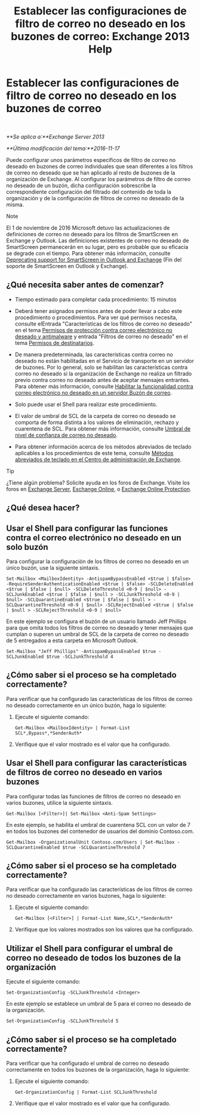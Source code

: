 ﻿---
title: 'Establecer las configuraciones de filtro de correo no deseado en los buzones de correo: Exchange 2013 Help'
TOCTitle: Establecer las configuraciones de filtro de correo no deseado en los buzones de correo
ms:assetid: 868d7fd8-e817-46ba-9b67-edf2f50b9494
ms:mtpsurl: https://technet.microsoft.com/es-es/library/Bb123559(v=EXCHG.150)
ms:contentKeyID: 49895752
ms.date: 05/22/2018
mtps_version: v=EXCHG.150
ms.translationtype: MT
---

# Establecer las configuraciones de filtro de correo no deseado en los buzones de correo

 

_**Se aplica a:**Exchange Server 2013_

_**Última modificación del tema:**2016-11-17_

Puede configurar unos parámetros específicos de filtro de correo no deseado en buzones de correo individuales que sean diferentes a los filtros de correo no deseado que se han aplicado al resto de buzones de la organización de Exchange. Al configurar los parámetros de filtro de correo no deseado de un buzón, dicha configuración sobrescribe la correspondiente configuración del filtrado del contenido de toda la organización y de la configuración de filtros de correo no deseado de la misma.


> [!NOTE]
> El 1 de noviembre de 2016 Microsoft detuvo las actualizaciones de definiciones de correo no deseado para los filtros de SmartScreen en Exchange y Outlook. Las definiciones existentes de correo no deseado de SmartScreen permanecerán en su lugar, pero es probable que su eficacia se degrade con el tiempo. Para obtener más información, consulte <A href="https://go.microsoft.com/fwlink/p/?linkid=835894">Deprecating support for SmartScreen in Outlook and Exchange</A> (Fin del soporte de SmartScreen en Outlook y Exchange).



## ¿Qué necesita saber antes de comenzar?

  - Tiempo estimado para completar cada procedimiento: 15 minutos

  - Deberá tener asignados permisos antes de poder llevar a cabo este procedimiento o procedimientos. Para ver qué permisos necesita, consulte elEntrada "Características de los filtros de correo no deseado" en el tema [Permisos de protección contra correo electrónico no deseado y antimalware](anti-spam-and-anti-malware-permissions-exchange-2013-help.md) y entrada "Filtros de correo no deseado" en el tema [Permisos de destinatarios](recipients-permissions-exchange-2013-help.md).

  - De manera predeterminada, las características contra correo no deseado no están habilitadas en el Servicio de transporte en un servidor de buzones. Por lo general, solo se habilitan las características contra correo no deseado si la organización de Exchange no realiza un filtrado previo contra correo no deseado antes de aceptar mensajes entrantes. Para obtener más información, consulte [Habilitar la funcionalidad contra correo electrónico no deseado en un servidor Buzón de correo](enable-anti-spam-functionality-on-mailbox-servers-exchange-2013-help.md).

  - Solo puede usar el Shell para realizar este procedimiento.

  - El valor de umbral de SCL de la carpeta de correo no deseado se comporta de forma distinta a los valores de eliminación, rechazo y cuarentena de SCL. Para obtener más información, consulte [Umbral de nivel de confianza de correo no deseado](spam-confidence-level-threshold-exchange-2013-help.md).

  - Para obtener información acerca de los métodos abreviados de teclado aplicables a los procedimientos de este tema, consulte [Métodos abreviados de teclado en el Centro de administración de Exchange](keyboard-shortcuts-in-the-exchange-admin-center-exchange-online-protection-help.md).


> [!TIP]
> ¿Tiene algún problema? Solicite ayuda en los foros de Exchange. Visite los foros en <A href="https://go.microsoft.com/fwlink/p/?linkid=60612">Exchange Server</A>, <A href="https://go.microsoft.com/fwlink/p/?linkid=267542">Exchange Online</A>, o <A href="https://go.microsoft.com/fwlink/p/?linkid=285351">Exchange Online Protection</A>.



## ¿Qué desea hacer?

## Usar el Shell para configurar las funciones contra el correo electrónico no deseado en un solo buzón

Para configurar la configuración de los filtros de correo no deseado en un único buzón, use la siguiente sintaxis.

    Set-Mailbox <MailboxIdentity> -AntispamBypassEnabled <$true | $false> -RequireSenderAuthenticationEnabled <$true | $false> -SCLDeleteEnabled <$true | $false | $null> -SCLDeleteThreshold <0-9 | $null> -SCLJunkEnabled <$true | $false | $null > -SCLJunkThreshold <0-9 | $null> -SCLQuarantineEnabled <$true | $false | $null > -SCLQuarantineThreshold <0-9 | $null> -SCLRejectEnabled <$true | $false | $null > -SCLRejectThreshold <0-9 | $null>

En este ejemplo se configura el buzón de un usuario llamado Jeff Phillips para que omita todos los filtros de correo no deseado y tener mensajes que cumplan o superen un umbral de SCL de la carpeta de correo no deseado de 5 entregados a esta carpeta en Microsoft Outlook.

    Set-Mailbox "Jeff Phillips" -AntispamBypassEnabled $true -SCLJunkEnabled $true -SCLJunkThreshold 4

## ¿Cómo saber si el proceso se ha completado correctamente?

Para verificar que ha configurado las características de los filtros de correo no deseado correctamente en un único buzón, haga lo siguiente:

1.  Ejecute el siguiente comando:
    
        Get-Mailbox <MailboxIdentity> | Format-List SCL*,Bypass*,*SenderAuth*

2.  Verifique que el valor mostrado es el valor que ha configurado.

## Usar el Shell para configurar las características de filtros de correo no deseado en varios buzones

Para configurar todas las funciones de filtros de correo no deseado en varios buzones, utilice la siguiente sintaxis.

    Get-Mailbox [<Filter>]| Set-Mailbox <Anti-Spam Settings>

En este ejemplo, se habilita el umbral de cuarentena SCL con un valor de 7 en todos los buzones del contenedor de usuarios del dominio Contoso.com.

    Get-Mailbox -OrganizationalUnit Contoso.com/Users | Set-Mailbox -SCLQuarantineEnabled $true -SCLQuarantineThreshold 7

## ¿Cómo saber si el proceso se ha completado correctamente?

Para verificar que ha configurado las características de los filtros de correo no deseado correctamente en varios buzones, haga lo siguiente:

1.  Ejecute el siguiente comando:
    
        Get-Mailbox [<Filter>] | Format-List Name,SCL*,*SenderAuth*

2.  Verifique que los valores mostrados son los valores que ha configurado.

## Utilizar el Shell para configurar el umbral de correo no deseado de todos los buzones de la organización

Ejecute el siguiente comando:

    Set-OrganizationConfig -SCLJunkThreshold <Integer>

En este ejemplo se establece un umbral de 5 para el correo no deseado de la organización.

    Set-OrganizationConfig -SCLJunkThreshold 5

## ¿Cómo saber si el proceso se ha completado correctamente?

Para verificar que ha configurado el umbral de correo no deseado correctamente en todos los buzones de la organización, haga lo siguiente:

1.  Ejecute el siguiente comando:
    
        Get-OrganizationConfig | Format-List SCLJunkThreshold

2.  Verifique que el valor mostrado es el valor que ha configurado.

